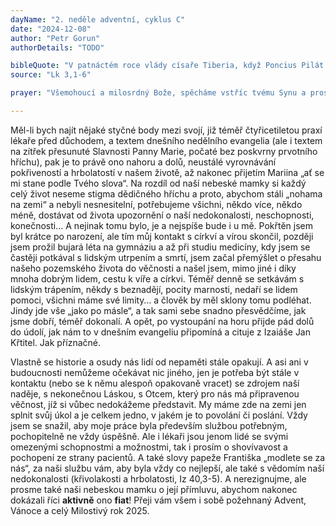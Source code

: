 ```yaml
---
dayName: "2. neděle adventní, cyklus C"
date: "2024-12-08"
author: "Petr Gorun"
authorDetails: "TODO"

bibleQuote: "V patnáctém roce vlády císaře Tiberia, když Poncius Pilát byl místodržitelem v Judsku, Herodes údělným knížetem v Galileji, jeho bratr Filip údělným knížetem v Itureji a v Trachonitidě, Lysaniáš údělným knížetem v Abiléně, za velekněží Annáše a Kaifáše, uslyšel na poušti Boží slovo Jan, syn Zachariášův. Šel do celého okolí Jordánu a hlásal křest pokání, aby byly odpuštěny hříchy. Tak je psáno v knize řečí proroka Izaiáše: „Hlas volajícího na poušti: Připravte cestu Pánu, vyrovnejte mu stezky! Každé údolí ať je zasypáno, každá hora a každý pahorek srovnán; kde je co křivého, ať je narovnáno, cesty hrbolaté ať se uhladí! A každý člověk uzří Boží spásu.“"
source: "Lk 3,1-6"

prayer: "Všemohoucí a milosrdný Bože, spěcháme vstříc tvému Synu a prosíme tě: nedopusť, aby nám stály v cestě pozemské zájmy, ale ať nebeská moudrost zúrodní naše nitro, abychom došli k věčnému životu  s Kristem. Neboť  on s tebou v jednotě Ducha Svatého…"

---
```


Měl-li bych najít nějaké styčné body mezi svojí, již téměř čtyřicetiletou praxí lékaře před důchodem, a textem dnešního nedělního evangelia (ale i textem na zítřek přesunuté Slavnosti Panny Marie, počaté bez poskvrny prvotního hříchu), pak je to právě ono nahoru a dolů, neustálé vyrovnávání pokřiveností a hrbolatostí v našem životě, až nakonec přijetím Mariina
„ať se mi stane podle Tvého slova“. Na rozdíl od naší nebeské mamky si každý celý život neseme stigma dědičného hříchu a proto, abychom stáli „nohama na zemi“ a nebyli nesnesitelní, potřebujeme všichni, někdo více, někdo méně, dostávat od života upozornění o naší nedokonalosti, neschopnosti, konečnosti…
A nejinak tomu bylo, je a nejspíše bude i u mě. Pokřtěn jsem byl krátce po narození, ale tím můj kontakt s církví a vírou skončil, později jsem prožil bujará léta na gymnáziu a až při studiu medicíny, kdy jsem se častěji potkával  s lidským utrpením a smrtí, jsem začal přemýšlet o přesahu našeho  pozemského  života do věčnosti a našel jsem, mimo jiné i díky mnoha dobrým lidem, cestu k víře a církvi.
Téměř denně se setkávám s lidským trápením, někdy s beznadějí, pocity marnosti, nedaří se lidem pomoci, všichni máme své limity… a člověk by měl sklony tomu podléhat. Jindy jde vše „jako po másle“, a tak sami sebe snadno přesvědčíme, jak jsme dobří, téměř dokonalí. A opět, po vystoupání na horu přijde pád dolů do údolí, jak nám to v dnešním evangeliu připomíná a cituje z Izaiáše Jan Křtitel. Jak příznačné.
 
Vlastně se historie a osudy nás lidí od nepaměti stále opakují. A asi ani v budoucnosti nemůžeme očekávat nic jiného, jen je potřeba být stále v kontaktu (nebo se k němu alespoň opakovaně  vracet)  se  zdrojem  naší  naděje,  s nekonečnou Láskou, s Otcem, který pro nás má připravenou věčnost, jíž si vůbec nedokážeme představit. My máme zde na zemi jen splnit svůj úkol a je celkem jedno, v jakém je to povolání či poslání.
Vždy jsem se snažil, aby moje práce byla především službou potřebným, pochopitelně ne vždy úspěšně. Ale i lékaři jsou jenom lidé se svými omezenými schopnostmi a možnostmi, tak i prosím o shovívavost  a pochopení  ze strany pacientů. A také slovy papeže Františka „modlete se za nás“, za naši službu vám, aby byla vždy co nejlepší, ale také s vědomím naší nedokonalosti (křivolakosti a hrbolatosti, Iz 40,3-5). A nerezignujme, ale prosme také naši nebeskou mamku o její přímluvu, abychom nakonec dokázali říci **aktivně** ono **fiat**!
Přeji vám všem i sobě požehnaný Advent, Vánoce a celý Milostivý rok 2025.

